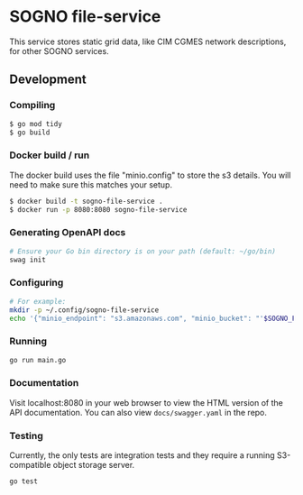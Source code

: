 # SOGNO file-service
This service stores static grid data, like CIM CGMES network descriptions, for other SOGNO services.

## Development

### Compiling

```bash
$ go mod tidy
$ go build
```

### Docker build / run

The docker build uses the file "minio.config" to store the s3 details.
You will need to make sure this matches your setup.

```bash
$ docker build -t sogno-file-service .
$ docker run -p 8080:8080 sogno-file-service
```

### Generating OpenAPI docs

```bash
# Ensure your Go bin directory is on your path (default: ~/go/bin)
swag init
```

### Configuring

```bash
# For example:
mkdir -p ~/.config/sogno-file-service
echo '{"minio_endpoint": "s3.amazonaws.com", "minio_bucket": "'$SOGNO_FILE_SERVICE_BUCKET'"}' > ~/.config/sogno-file-service/config.json
```

### Running

```bash
go run main.go
```

### Documentation

Visit localhost:8080 in your web browser to view the HTML version of
the API documentation. You can also view `docs/swagger.yaml` in the
repo.

### Testing

Currently, the only tests are integration tests and they require a running
S3-compatible object storage server.

```bash
go test
```
